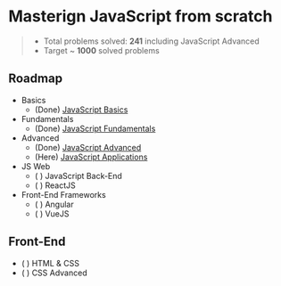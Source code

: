 # Masterign JavaScript from scratch

> -   Total problems solved: **241** including JavaScript Advanced
> -   Target ~ **1000** solved problems

## Roadmap

-   Basics
    -   (Done) [JavaScript Basics](https://github.com/IvanVarbanov/SoftUni/tree/master/JavaScript/01.JavaScript-Basics)
-   Fundamentals
    -   (Done) [JavaScript Fundamentals](https://github.com/IvanVarbanov/SoftUni/tree/master/JavaScript/02.JavaScript-Fundamentals)
-   Advanced
    -   (Done) [JavaScript Advanced](https://github.com/IvanVarbanov/SoftUni/tree/master/JavaScript/03.JavaScript-Advanced)
    -   (Here) [JavaScript Applications](https://github.com/IvanVarbanov/SoftUni/tree/master/JavaScript/04.JavaScript-Applications)
-   JS Web
    -   ( ) JavaScript Back-End
    -   ( ) ReactJS
-   Front-End Frameworks
    -   ( ) Angular
    -   ( ) VueJS

## Front-End

-   ( ) HTML & CSS
-   ( ) CSS Advanced
